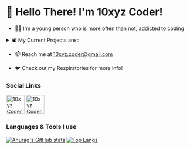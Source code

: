# 👋 Hello There! I'm 10xyz Coder! #

* 👨‍💻 I'm a young person who is more often than not, addicted to coding

<details>
<summary>📽️ My Current Projects are :</summary>
<p>
	
* 🤖 A Fun Discord Bot - Called DFisher. [Invite it here](https://discord.com/api/oauth2/authorize?client_id=1033282986096996393&permissions=515933469760&scope=bot%20applications.commands "DFisher Invite")
	
* 🎮 A Fan Game based off Hollow Knight. [Check Development here](https://gamejolt.com/games/hk/771880 "Son of Hallownest")

* 🚀 A Web-Based Programming Language called Syntax
</p>
</details>

* 📫 Reach me at [10xyz.coder@gmail.com](mailto:10xyz.coder@gmail.com?subject=Hello%20There!&body=Type%20your%20message%20here!%0D%0A%0D%0ASent%20from%20https%3A%2F%2Fgithub.com%2F10xyz-coder%20with%20%F0%9F%A7%A1 "Send a mail!")
    
* 🐦 Check out my Respiratories for more info!

 ### Social Links ###
 
 <a href="https://www.youtube.com/channel/UCXVoHjs5ac-4q1PAg-Ziq2Q">
    <img title="10xyz Coder"
src="https://camo.githubusercontent.com/4a20e861b6593d07cef8e8b740e64a866ba7a9916d7e00a9c50c05e93a8096b8/68747470733a2f2f63646e2e6a7364656c6976722e6e65742f6e706d2f73696d706c652d69636f6e7340332e302e312f69636f6e732f796f75747562652e737667"
    border="0" height="50" alt="10xyz Coder on YouTube" />
</a>

 <a href="https://www.hackerrank.com/10xyz_coder">
    <img title="10xyz Coder"
src="https://camo.githubusercontent.com/c27e320bc0dd83da2ac9b3e89b20480c9896c4d732ce13a21bf09e77cbc4133a/68747470733a2f2f63646e2e6a7364656c6976722e6e65742f6e706d2f73696d706c652d69636f6e7340332e302e312f69636f6e732f6861636b657272616e6b2e737667"
    border="0" height="50" alt="10xyz Coder on YouTube" />
</a>

### Languages & Tools I use ###
[![Anurag's GitHub stats](https://github-readme-stats.vercel.app/api?username=10xyz-coder)](https://github.com/anuraghazra/github-readme-stats)
[![Top Langs](https://github-readme-stats.vercel.app/api/top-langs/?username=10xyz-coder&layout=compact)](https://github.com/anuraghazra/github-readme-stats)

